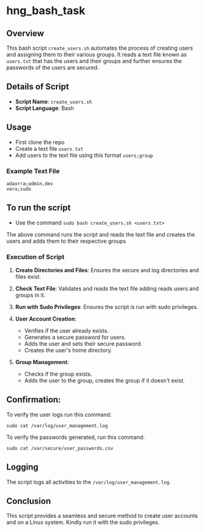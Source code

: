 # hng_bash_task
## Overview

This bash script `create_users.sh` automates the process of creating users and assigning them to their various groups. It reads a text file known as `users.txt` that has the users and their groups and further ensures the passwords of the users are secured.

## Details of Script

- **Script Name**: `create_users.sh`
- **Script Language**: Bash

## Usage 
 
- First clone the repo
- Create a text file `users.txt`
- Add users to the text file using this format `users;group`

### Example Text File

```
adaorra;admin,dev
vera;sudo
```

## To run the script 
- Use the command  `sudo bash create_users.sh <users.txt>`

The above command runs the script and reads the text file and creates the users and adds them to their respective groups

### Execution of Script

1. **Create Directories and Files**: Ensures the secure and log directories and files exist.
2. **Check Text File**: Validates and reads the text file adding reads users and groups in it.
3. **Run with Sudo Privileges**: Ensures the script is run with sudo privileges.
4. **User Account Creation**: 
   - Verifies if the user already exists.
   - Generates a secure password for users.
   - Adds the user and sets their secure password.
   - Creates the user's home directory.
     
5. **Group Management**: 
   - Checks if the group exists.
   - Adds the user to the group, creates the group if it doesn't exist.
     
## Confirmation:

To verify the user logs run this command: 
```
sudo cat /var/log/user_management.log
```
To verify the passwords generated, run this command:
```
sudo cat /var/secure/user_passwords.csv
```

## Logging

The script logs all activities to the `/var/log/user_management.log`.

## Conclusion

This script provides a seamless and  secure method to create user accounts and on a Linux system. Kindly run it with the sudo privileges.
